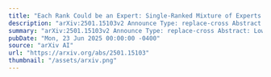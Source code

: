 ```yaml
---
title: "Each Rank Could be an Expert: Single-Ranked Mixture of Experts LoRA for Multi-Task Learning"
description: "arXiv:2501.15103v2 Announce Type: replace-cross Abstract: Low-Rank Adaptation (LoRA) is widely used for adapting large language models (LLMs) to specific domains due to its efficiency and modularity. Meanwhile, vanilla LoRA struggles with task conflicts in multi-task scenarios. Recent works adopt Mixture of Experts (MoE) by treating each LoRA module as an expert, thereby mitigating task interference through multiple specialized LoRA modules. While effective, these methods often isolate knowledge within individual tasks, failing to fully exploit the shared knowledge across related tasks. In this paper, we establish a connection between single LoRA and multi-LoRA MoE, integrating them into a unified framework. We demonstrate that the dynamic routing of multiple LoRAs is functionally equivalent to rank partitioning and block-level activation within a single LoRA. We further empirically demonstrate that finer-grained LoRA partitioning, within the same total and activated parameter constraints, leads to better performance gains across heterogeneous tasks. Building on these findings, we propose Single-ranked Mixture of Experts LoRA (textbf{SMoRA}), which embeds MoE into LoRA by textit{treating each rank as an independent expert}. With a textit{dynamic rank-wise activation} mechanism, SMoRA promotes finer-grained knowledge sharing while mitigating task conflicts. Experiments demonstrate that SMoRA activates fewer parameters yet achieves better performance in multi-task scenarios."
summary: "arXiv:2501.15103v2 Announce Type: replace-cross Abstract: Low-Rank Adaptation (LoRA) is widely used for adapting large language models (LLMs) to specific domains due to its efficiency and modularity. Meanwhile, vanilla LoRA struggles with task conflicts in multi-task scenarios. Recent works adopt Mixture of Experts (MoE) by treating each LoRA module as an expert, thereby mitigating task interference through multiple specialized LoRA modules. While effective, these methods often isolate knowledge within individual tasks, failing to fully exploit the shared knowledge across related tasks. In this paper, we establish a connection between single LoRA and multi-LoRA MoE, integrating them into a unified framework. We demonstrate that the dynamic routing of multiple LoRAs is functionally equivalent to rank partitioning and block-level activation within a single LoRA. We further empirically demonstrate that finer-grained LoRA partitioning, within the same total and activated parameter constraints, leads to better performance gains across heterogeneous tasks. Building on these findings, we propose Single-ranked Mixture of Experts LoRA (textbf{SMoRA}), which embeds MoE into LoRA by textit{treating each rank as an independent expert}. With a textit{dynamic rank-wise activation} mechanism, SMoRA promotes finer-grained knowledge sharing while mitigating task conflicts. Experiments demonstrate that SMoRA activates fewer parameters yet achieves better performance in multi-task scenarios."
pubDate: "Mon, 23 Jun 2025 00:00:00 -0400"
source: "arXiv AI"
url: "https://arxiv.org/abs/2501.15103"
thumbnail: "/assets/arxiv.png"
---
```


